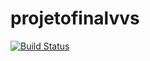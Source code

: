 # projetofinalvvs

[![Build Status](https://travis-ci.org/thatycosta/projetofinalvvs.svg?branch=master)](https://travis-ci.org/thatycosta/projetofinalvvs)

